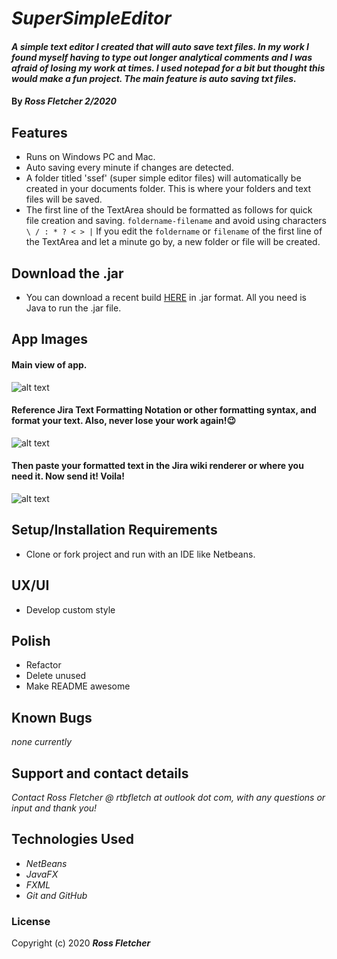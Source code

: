 # _SuperSimpleEditor_

#### _A simple text editor I created that will auto save text files. In my work I found myself having to type out longer analytical comments and I was afraid of losing my work at times. I used notepad for a bit but thought this would make a fun project. The main feature is auto saving txt files._

#### By _**Ross Fletcher 2/2020**_

## Features
  * Runs on Windows PC and Mac.
  * Auto saving every minute if changes are detected.
  * A folder titled 'ssef' (super simple editor files) will automatically be created in your documents folder. This is where your folders and text files will be saved.
  * The first line of the TextArea should be formatted as follows for quick file creation and saving. `foldername-filename` and avoid using characters `\ / : * ? < > |` If you edit the `foldername` or `filename` of the first line of the TextArea and let a minute go by, a new folder or file will be created.

## Download the .jar
  * You can download a recent build [HERE](https://1drv.ms/u/s!AneM9LVKuaTEmb1rdkq_jrZP4Y1UHw?e=Y6ntsx) in .jar format. All you need is Java to run the .jar file.

## App Images

#### Main view of app.

![alt text](https://github.com/rossfletcher19/simpleTextEditor/blob/master/src/simpletexteditor/resources/appShot1.gif "Main View of App")

#### Reference Jira Text Formatting Notation or other formatting syntax, and format your text. Also, never lose your work again!:wink:

![alt text](https://github.com/rossfletcher19/simpleTextEditor/blob/master/src/simpletexteditor/resources/appShot2.gif "Reference Jira Text Formatting Notation or other formatting syntax")

#### Then paste your formatted text in the Jira wiki renderer or where you need it. Now send it! Voila!

![alt text](https://github.com/rossfletcher19/simpleTextEditor/blob/master/src/simpletexteditor/resources/appShot3.gif "Then paste your formatted text in the Jira wiki renderer or where you need it. Now send it!")


  
## Setup/Installation Requirements
  * Clone or fork project and run with an IDE like Netbeans.


## UX/UI
  * Develop custom style

## Polish
  * Refactor
  * Delete unused
  * Make README awesome

## Known Bugs

_none currently_

## Support and contact details

_Contact Ross Fletcher @ rtbfletch at outlook dot com, with any questions or input and thank you!_

## Technologies Used

* _NetBeans_
* _JavaFX_
* _FXML_
* _Git and GitHub_

### License

Copyright (c) 2020 **_Ross Fletcher_**
